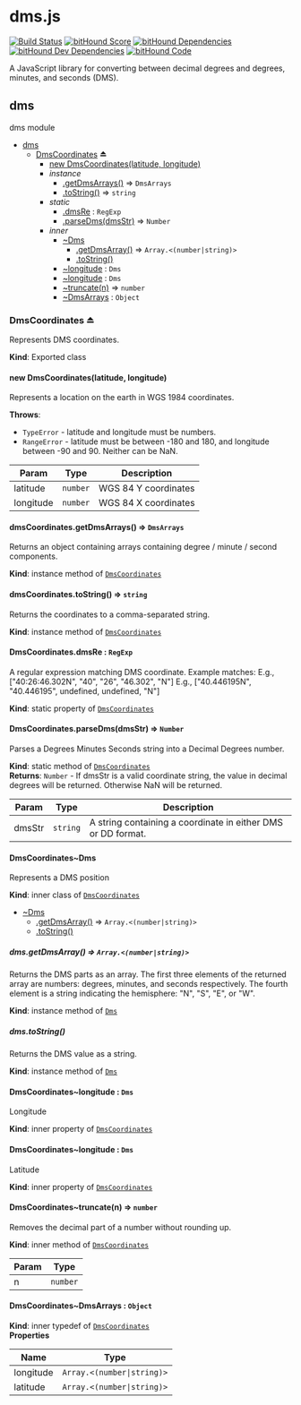 dms.js
======

[![Build Status](https://travis-ci.org/WSDOT-GIS/dms-js.svg?branch=master)](https://travis-ci.org/WSDOT-GIS/dms-js)
[![bitHound Score](https://www.bithound.io/WSDOT-GIS/dms-js/badges/score.svg)](https://www.bithound.io/WSDOT-GIS/dms-js)
[![bitHound Dependencies](https://www.bithound.io/github/WSDOT-GIS/dms-js/badges/dependencies.svg)](https://www.bithound.io/github/WSDOT-GIS/dms-js/master/dependencies/npm)
[![bitHound Dev Dependencies](https://www.bithound.io/github/WSDOT-GIS/dms-js/badges/devDependencies.svg)](https://www.bithound.io/github/WSDOT-GIS/dms-js/master/dependencies/npm)
[![bitHound Code](https://www.bithound.io/github/WSDOT-GIS/dms-js/badges/code.svg)](https://www.bithound.io/github/WSDOT-GIS/dms-js)

A JavaScript library for converting between decimal degrees and degrees, minutes, and seconds (DMS).

<a name="module_dms"></a>

## dms
dms module


* [dms](#module_dms)
    * [DmsCoordinates](#exp_module_dms--DmsCoordinates) ⏏
        * [new DmsCoordinates(latitude, longitude)](#new_module_dms--DmsCoordinates_new)
        * _instance_
            * [.getDmsArrays()](#module_dms--DmsCoordinates+getDmsArrays) ⇒ <code>DmsArrays</code>
            * [.toString()](#module_dms--DmsCoordinates+toString) ⇒ <code>string</code>
        * _static_
            * [.dmsRe](#module_dms--DmsCoordinates.dmsRe) : <code>RegExp</code>
            * [.parseDms(dmsStr)](#module_dms--DmsCoordinates.parseDms) ⇒ <code>Number</code>
        * _inner_
            * [~Dms](#module_dms--DmsCoordinates..Dms)
                * [.getDmsArray()](#module_dms--DmsCoordinates..Dms+getDmsArray) ⇒ <code>Array.&lt;(number\|string)&gt;</code>
                * [.toString()](#module_dms--DmsCoordinates..Dms+toString)
            * [~longitude](#module_dms--DmsCoordinates..longitude) : <code>Dms</code>
            * [~longitude](#module_dms--DmsCoordinates..longitude) : <code>Dms</code>
            * [~truncate(n)](#module_dms--DmsCoordinates..truncate) ⇒ <code>number</code>
            * [~DmsArrays](#module_dms--DmsCoordinates..DmsArrays) : <code>Object</code>

<a name="exp_module_dms--DmsCoordinates"></a>

### DmsCoordinates ⏏
Represents DMS coordinates.

**Kind**: Exported class  
<a name="new_module_dms--DmsCoordinates_new"></a>

#### new DmsCoordinates(latitude, longitude)
Represents a location on the earth in WGS 1984 coordinates.

**Throws**:

- <code>TypeError</code> - latitude and longitude must be numbers.
- <code>RangeError</code> - latitude must be between -180 and 180, and longitude between -90 and 90. Neither can be NaN.


| Param | Type | Description |
| --- | --- | --- |
| latitude | <code>number</code> | WGS 84 Y coordinates |
| longitude | <code>number</code> | WGS 84 X coordinates |

<a name="module_dms--DmsCoordinates+getDmsArrays"></a>

#### dmsCoordinates.getDmsArrays() ⇒ <code>DmsArrays</code>
Returns an object containing arrays containing degree / minute / second components.

**Kind**: instance method of <code>[DmsCoordinates](#exp_module_dms--DmsCoordinates)</code>  
<a name="module_dms--DmsCoordinates+toString"></a>

#### dmsCoordinates.toString() ⇒ <code>string</code>
Returns the coordinates to a comma-separated string.

**Kind**: instance method of <code>[DmsCoordinates](#exp_module_dms--DmsCoordinates)</code>  
<a name="module_dms--DmsCoordinates.dmsRe"></a>

#### DmsCoordinates.dmsRe : <code>RegExp</code>
A regular expression matching DMS coordinate.Example matches:E.g., ["40:26:46.302N", "40", "26", "46.302", "N"]E.g., ["40.446195N", "40.446195", undefined, undefined, "N"]

**Kind**: static property of <code>[DmsCoordinates](#exp_module_dms--DmsCoordinates)</code>  
<a name="module_dms--DmsCoordinates.parseDms"></a>

#### DmsCoordinates.parseDms(dmsStr) ⇒ <code>Number</code>
Parses a Degrees Minutes Seconds string into a Decimal Degrees number.

**Kind**: static method of <code>[DmsCoordinates](#exp_module_dms--DmsCoordinates)</code>  
**Returns**: <code>Number</code> - If dmsStr is a valid coordinate string, the value in decimal degrees will be returned. Otherwise NaN will be returned.  

| Param | Type | Description |
| --- | --- | --- |
| dmsStr | <code>string</code> | A string containing a coordinate in either DMS or DD format. |

<a name="module_dms--DmsCoordinates..Dms"></a>

#### DmsCoordinates~Dms
Represents a DMS position

**Kind**: inner class of <code>[DmsCoordinates](#exp_module_dms--DmsCoordinates)</code>  

* [~Dms](#module_dms--DmsCoordinates..Dms)
    * [.getDmsArray()](#module_dms--DmsCoordinates..Dms+getDmsArray) ⇒ <code>Array.&lt;(number\|string)&gt;</code>
    * [.toString()](#module_dms--DmsCoordinates..Dms+toString)

<a name="module_dms--DmsCoordinates..Dms+getDmsArray"></a>

##### dms.getDmsArray() ⇒ <code>Array.&lt;(number\|string)&gt;</code>
Returns the DMS parts as an array.The first three elements of the returned array are numbers:degrees, minutes, and seconds respectively. The fourthelement is a string indicating the hemisphere: "N", "S", "E", or "W".

**Kind**: instance method of <code>[Dms](#module_dms--DmsCoordinates..Dms)</code>  
<a name="module_dms--DmsCoordinates..Dms+toString"></a>

##### dms.toString()
Returns the DMS value as a string.

**Kind**: instance method of <code>[Dms](#module_dms--DmsCoordinates..Dms)</code>  
<a name="module_dms--DmsCoordinates..longitude"></a>

#### DmsCoordinates~longitude : <code>Dms</code>
Longitude

**Kind**: inner property of <code>[DmsCoordinates](#exp_module_dms--DmsCoordinates)</code>  
<a name="module_dms--DmsCoordinates..longitude"></a>

#### DmsCoordinates~longitude : <code>Dms</code>
Latitude

**Kind**: inner property of <code>[DmsCoordinates](#exp_module_dms--DmsCoordinates)</code>  
<a name="module_dms--DmsCoordinates..truncate"></a>

#### DmsCoordinates~truncate(n) ⇒ <code>number</code>
Removes the decimal part of a number without rounding up.

**Kind**: inner method of <code>[DmsCoordinates](#exp_module_dms--DmsCoordinates)</code>  

| Param | Type |
| --- | --- |
| n | <code>number</code> | 

<a name="module_dms--DmsCoordinates..DmsArrays"></a>

#### DmsCoordinates~DmsArrays : <code>Object</code>
**Kind**: inner typedef of <code>[DmsCoordinates](#exp_module_dms--DmsCoordinates)</code>  
**Properties**

| Name | Type |
| --- | --- |
| longitude | <code>Array.&lt;(number\|string)&gt;</code> | 
| latitude | <code>Array.&lt;(number\|string)&gt;</code> | 

